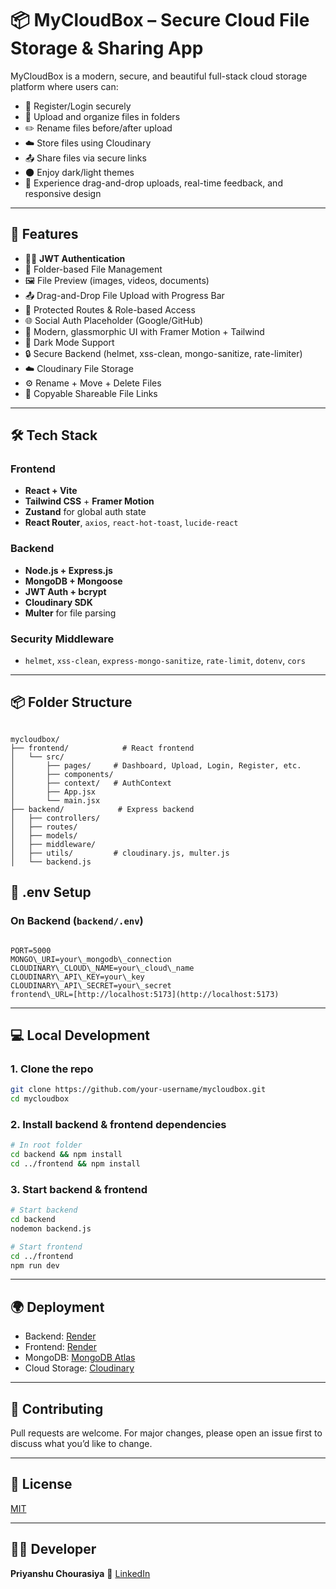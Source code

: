 # 📦 MyCloudBox – Secure Cloud File Storage & Sharing App

MyCloudBox is a modern, secure, and beautiful full-stack cloud storage platform where users can:
- 🔐 Register/Login securely
- 📁 Upload and organize files in folders
- ✏️ Rename files before/after upload
- ☁️ Store files using Cloudinary
- 📤 Share files via secure links
- 🌑 Enjoy dark/light themes
- 🎯 Experience drag-and-drop uploads, real-time feedback, and responsive design

---

## 🚀 Features

- 🧑‍💻 **JWT Authentication**
- 📂 Folder-based File Management
- 🖼️ File Preview (images, videos, documents)
- 📤 Drag-and-Drop File Upload with Progress Bar
- 🔐 Protected Routes & Role-based Access
- 🌐 Social Auth Placeholder (Google/GitHub)
- 🌈 Modern, glassmorphic UI with Framer Motion + Tailwind
- 🌙 Dark Mode Support
- 🔒 Secure Backend (helmet, xss-clean, mongo-sanitize, rate-limiter)
- ☁️ Cloudinary File Storage
- ⚙️ Rename + Move + Delete Files
- 🔗 Copyable Shareable File Links

---

## 🛠 Tech Stack

### Frontend
- **React + Vite**
- **Tailwind CSS** + **Framer Motion**
- **Zustand** for global auth state
- **React Router**, `axios`, `react-hot-toast`, `lucide-react`

### Backend
- **Node.js + Express.js**
- **MongoDB + Mongoose**
- **JWT Auth + bcrypt**
- **Cloudinary SDK**
- **Multer** for file parsing

### Security Middleware
- `helmet`, `xss-clean`, `express-mongo-sanitize`, `rate-limit`, `dotenv`, `cors`

---

## 📦 Folder Structure

```

mycloudbox/
├── frontend/            # React frontend
│   └── src/
│       ├── pages/     # Dashboard, Upload, Login, Register, etc.
│       ├── components/
│       ├── context/   # AuthContext
│       ├── App.jsx
│       └── main.jsx
├── backend/            # Express backend
│   ├── controllers/
│   ├── routes/
│   ├── models/
│   ├── middleware/
│   ├── utils/         # cloudinary.js, multer.js
│   └── backend.js

```

## 🔐 .env Setup

### On Backend (`backend/.env`)
```

PORT=5000
MONGO\_URI=your\_mongodb\_connection
CLOUDINARY\_CLOUD\_NAME=your\_cloud\_name
CLOUDINARY\_API\_KEY=your\_key
CLOUDINARY\_API\_SECRET=your\_secret
frontend\_URL=[http://localhost:5173](http://localhost:5173)

````

---

## 💻 Local Development

### 1. Clone the repo
```bash
git clone https://github.com/your-username/mycloudbox.git
cd mycloudbox
````

### 2. Install backend & frontend dependencies

```bash
# In root folder
cd backend && npm install
cd ../frontend && npm install
```

### 3. Start backend & frontend

```bash
# Start backend
cd backend
nodemon backend.js

# Start frontend
cd ../frontend
npm run dev
```

---

## 🌍 Deployment

* Backend: [Render](https://render.com/)
* Frontend: [Render](https://render.com/)
* MongoDB: [MongoDB Atlas](https://cloud.mongodb.com/)
* Cloud Storage: [Cloudinary](https://cloudinary.com/)

---

## 🤝 Contributing

Pull requests are welcome. For major changes, please open an issue first to discuss what you’d like to change.

---

## 📜 License

[MIT](LICENSE)

---

## 🧑‍💻 Developer

**Priyanshu Chourasiya**
💼 [LinkedIn](https://www.linkedin.com/in/priyanshu-chourasiya-1b54ab253/)

```